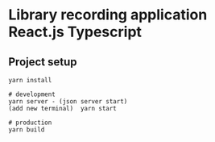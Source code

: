 # Library recording application React.js Typescript

## Project setup

```
yarn install

# development
yarn server - (json server start)
(add new terminal)  yarn start

# production
yarn build
```

